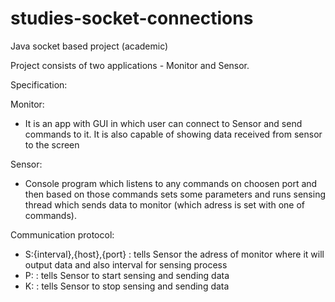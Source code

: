 # studies-socket-connections
Java socket based project (academic)

Project consists of two applications - Monitor and Sensor.

Specification:

Monitor: 
- It is an app with GUI in which user can connect to Sensor and send commands to it. It is also capable of showing data received from sensor to the screen

Sensor:
- Console program which listens to any commands on choosen port and then based on those commands sets some parameters and runs sensing thread which sends data to monitor (which adress is set with one of commands).

Communication protocol:
- S:{interval},{host},{port}      :     tells Sensor the adress of monitor where it will output data and also interval for sensing process
- P:      :     tells Sensor to start sensing and sending data
- K:      :     tells Sensor to stop sensing and sending data
